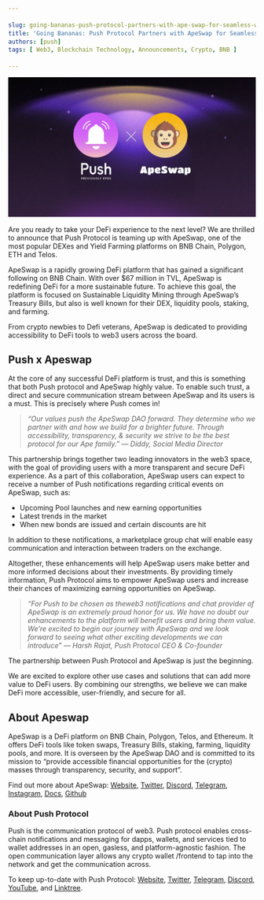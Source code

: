 ```yaml
---

slug: going-bananas-push-protocol-partners-with-ape-swap-for-seamless-web3-communication
title: 'Going Bananas: Push Protocol Partners with ApeSwap for Seamless web3 Communication!🐵'
authors: [push]
tags: [ Web3, Blockchain Technology, Announcements, Crypto, BNB ]

---
```


![Cover image of Going Bananas: Push Protocol Partners with ApeSwap for Seamless web3 Communication!🐵](./cover-image.webp)

Are you ready to take your DeFi experience to the next level? We are thrilled to announce that Push Protocol is teaming up with ApeSwap, one of the most popular DEXes and Yield Farming platforms on BNB Chain, Polygon, ETH and Telos.

<!--truncate-->

ApeSwap is a rapidly growing DeFi platform that has gained a significant following on BNB Chain. With over $67 million in TVL, ApeSwap is redefining DeFi for a more sustainable future. To achieve this goal, the platform is focused on Sustainable Liquidity Mining through ApeSwap’s Treasury Bills, but also is well known for their DEX, liquidity pools, staking, and farming.

From crypto newbies to Defi veterans, ApeSwap is dedicated to providing accessibility to DeFi tools to web3 users across the board.

## Push x Apeswap
At the core of any successful DeFi platform is trust, and this is something that both Push protocol and ApeSwap highly value. To enable such trust, a direct and secure communication stream between ApeSwap and its users is a must. This is precisely where Push comes in!

<blockquote><i>“Our values push the ApeSwap DAO forward. They determine who we partner with and how we build for a brighter future. Through accessibility, transparency, & security we strive to be the best protocol for our Ape family.” — Diddy, Social Media Director</i></blockquote>

This partnership brings together two leading innovators in the web3 space, with the goal of providing users with a more transparent and secure DeFi experience. As a part of this collaboration, ApeSwap users can expect to receive a number of Push notifications regarding critical events on ApeSwap, such as:

- Upcoming Pool launches and new earning opportunities
- Latest trends in the market
- When new bonds are issued and certain discounts are hit

In addition to these notifications, a marketplace group chat will enable easy communication and interaction between traders on the exchange.

Altogether, these enhancements will help ApeSwap users make better and more informed decisions about their investments. By providing timely information, Push Protocol aims to empower ApeSwap users and increase their chances of maximizing earning opportunities on ApeSwap.

<blockquote><i>“For Push to be chosen as theweb3 notifications and chat provider of ApeSwap is an extremely proud honor for us. We have no doubt our enhancements to the platform will benefit users and bring them value. We’re excited to begin our journey with ApeSwap and we look forward to seeing what other exciting developments we can introduce” — Harsh Rajat, Push Protocol CEO & Co-founder</i></blockquote>

The partnership between Push Protocol and ApeSwap is just the beginning.

We are excited to explore other use cases and solutions that can add more value to DeFi users. By combining our strengths, we believe we can make DeFi more accessible, user-friendly, and secure for all.

## About Apeswap

ApeSwap is a DeFi platform on BNB Chain, Polygon, Telos, and Ethereum. It offers DeFi tools like token swaps, Treasury Bills, staking, farming, liquidity pools, and more. It is overseen by the ApeSwap DAO and is committed to its mission to “provide accessible financial opportunities for the (crypto) masses through transparency, security, and support”.

Find out more about ApeSwap: [Website](https://apeswap.finance/), [Twitter](https://twitter.com/ape_swap), [Discord](https://discord.com/invite/ApeSwap), [Telegram](https://t.me/ape_swap), [Instagram](https://www.instagram.com/apeswap.finance/), [Docs](https://apeswap.gitbook.io/apeswap-finance/welcome/master), [Github](https://github.com/ApeSwapFinance/)

### About Push Protocol

Push is the communication protocol of web3. Push protocol enables cross-chain notifications and messaging for dapps, wallets, and services tied to wallet addresses in an open, gasless, and platform-agnostic fashion. The open communication layer allows any crypto wallet /frontend to tap into the network and get the communication across.

To keep up-to-date with Push Protocol: [Website](https://push.org/), [Twitter](https://twitter.com/pushprotocol), [Telegram](https://t.me/epnsproject), [Discord](https://discord.gg/pushprotocol), [YouTube](https://www.youtube.com/c/EthereumPushNotificationService), and [Linktree](https://linktr.ee/pushprotocol).